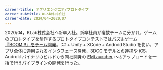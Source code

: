 ```yaml
---
career-title: アプリエンジニア/プロトタイプ
career-subtitle: KLab株式会社
career-date: 2020/04~2020/07
---
```


2020/04，KLab株式会社へ新卒入社。新卒社員が複数チームに分かれ，ゲームのプロトタイプを制作するプロトタイプコンテストでは[パズルゲーム『BOOM!!!』をチーム開発](https://www.klab.com/jp/blog/pr/2020/post-2.html)。C# + Unity + XCode + Android Studio を使い，アプリ全体に適用されるインタフェース開発，3DCG モデルとの連携や iOS，Android バイナリのビルドから同社開発の [EMLauncher](https://github.com/KLab/emlauncher) へのアップロードを一括で行うパイプラインの開発を行った。

